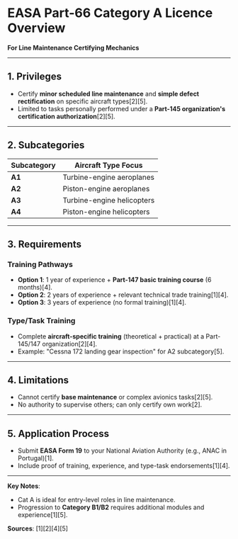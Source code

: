 # EASA Part-66 Category A Licence Overview  
**For Line Maintenance Certifying Mechanics**  

---

## **1. Privileges**  
- Certify **minor scheduled line maintenance** and **simple defect rectification** on specific aircraft types[2][5].  
- Limited to tasks personally performed under a **Part-145 organization's certification authorization**[2][5].  

---

## **2. Subcategories**  
| Subcategory | Aircraft Type Focus               |  
|-------------|-----------------------------------|  
| **A1**      | Turbine-engine aeroplanes         |  
| **A2**      | Piston-engine aeroplanes          |  
| **A3**      | Turbine-engine helicopters        |  
| **A4**      | Piston-engine helicopters         |  

---

## **3. Requirements**  
### **Training Pathways**  
- **Option 1**: 1 year of experience + **Part-147 basic training course** (6 months)[4].  
- **Option 2**: 2 years of experience + relevant technical trade training[1][4].  
- **Option 3**: 3 years of experience (no formal training)[1][4].  

### **Type/Task Training**  
- Complete **aircraft-specific training** (theoretical + practical) at a Part-145/147 organization[2][4].  
- Example: "Cessna 172 landing gear inspection" for A2 subcategory[5].  

---

## **4. Limitations**  
- Cannot certify **base maintenance** or complex avionics tasks[2][5].  
- No authority to supervise others; can only certify own work[2].  

---

## **5. Application Process**  
- Submit **EASA Form 19** to your National Aviation Authority (e.g., ANAC in Portugal)[1].  
- Include proof of training, experience, and type-task endorsements[1][4].  

---

**Key Notes**:  
- Cat A is ideal for entry-level roles in line maintenance.  
- Progression to **Category B1/B2** requires additional modules and experience[1][5].  

**Sources**: [1][2][4][5]  
